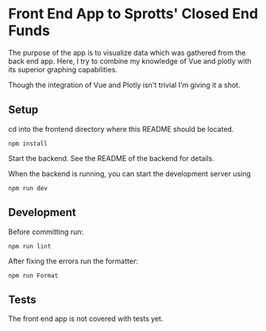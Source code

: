 # Front End App to Sprotts' Closed End Funds

The purpose of the app is to visualize data which was gathered from
the back end app. Here, I try to combine my knowledge of Vue and
plotly with its superior graphing capabilities. 

Though the integration of Vue and Plotly isn't trivial I'm giving it a shot.


## Setup

cd into the frontend directory where this README should be located.

    npm install

Start the backend. See the README of the backend for details.

When the backend is running, you can start the development server using

    npm run dev

## Development

Before committing run:

    npm run lint

After fixing the errors run the formatter:

    npm run Format

## Tests

The front end app is not covered with tests yet.
